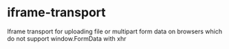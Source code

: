 # iframe-transport
Iframe transport for uploading file or multipart form data on browsers which do not support window.FormData with xhr
